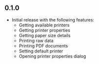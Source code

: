 ## 0.1.0

* Initial release with the following features:
  * Getting available printers
  * Getting printer properties
  * Getting paper size details 
  * Printing raw data
  * Printing PDF documents
  * Setting default printer
  * Opening printer properties dialog
